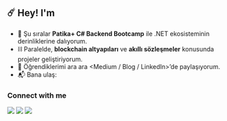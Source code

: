 ## ☄️ Hey! I'm <Bilal Hantik>  

- 🔧 Şu sıralar **Patika+ C# Backend Bootcamp** ile .NET ekosisteminin derinliklerine dalıyorum.  
- ⛓️ Paralelde, **blockchain altyapıları** ve **akıllı sözleşmeler** konusunda projeler geliştiriyorum.  
- 📝 Öğrendiklerimi ara ara <Medium / Blog / LinkedIn>’de paylaşıyorum.  
- 📬 Bana ulaş: <e-postan>  

### Connect with me
<a href="mailto:<e-postan>"><img src="https://img.shields.io/badge/E-posta-D14836?style=for-the-badge&logo=gmail&logoColor=white" /></a>
<a href="https://www.linkedin.com/in/<kullanıcıadı>/"><img src="https://img.shields.io/badge/LinkedIn-0A66C2?style=for-the-badge&logo=linkedin&logoColor=white" /></a>
<a href="https://medium.com/@<kullanıcıadı>"><img src="https://img.shields.io/badge/Medium-000000?style=for-the-badge&logo=medium&logoColor=white" /></a>
